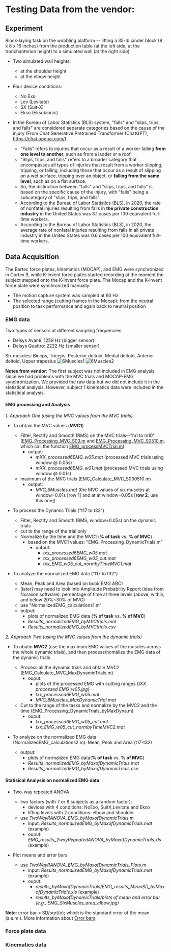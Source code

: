 # Testing Data from the vendor: 

## Experiment
Block-laying task on the wobbling platform -- lifting a 35-lb cinder block (8 x 8 x 16 inches) from the production table (at the left side; at the tronchanterion height) to a simulated wall (at the right side) 
- Two simulated wall heights:
	- at the shoulder height
	- at the elbow height

- Four device conditions:
	- No Exo
	- Lev (Levitate)
	- SX (Suit-X)
	- Ekso (Eksobionic)

- In the Bureau of Labor Statistics (BLS) system, "falls" and "slips, trips, and falls" are considered separate categories based on the cause of the injury (From Chat Generative Pretrained Transformer (ChatGPT), https://chat.openai.com/).

    - "Falls" refers to injuries that occur as a result of a worker falling **from one level to another**, such as from a ladder or a roof.
    - "Slips, trips, and falls" refers to a broader category that encompasses all types of injuries that result from a worker slipping, tripping, or falling, including those that occur as a result of slipping on a wet surface, tripping over an object, or **falling from the same level**, such as on a flat surface.
    - So, the distinction between "falls" and "slips, trips, and falls" is based on the specific cause of the injury, with "falls" being a subcategory of "slips, trips, and falls".
    - According to the Bureau of Labor Statistics (BLS), in 2020, the rate of nonfatal injuries resulting from falls in **the private construction industry** in the United States was 3.1 cases per 100 equivalent full-time workers.
    - According to the Bureau of Labor Statistics (BLS), in 2020, the average rate of nonfatal injuries resulting from falls in all private industry in the United States was 0.6 cases per 100 equivalent full-time workers.


## Data Acquisition
The Bertec force plates, kinematics (MOCAP), and EMG were synchronized in Cortex 9, while K-Invent force plates started recording at the moment the subject stepped onto the K-invent force plate. The Mocap and the K-invent force plate were synchronized manually.
- The motion capture system was sampled at 60 Hz.
- The selected range (cutting frames in the Mocap): from the neutral position to task performance and again back to neutral position

### EMG data
Two types of sensors at different sampling frequencies:
- Delsys Avanti: 1259 Hz (bigger sensor)
- Delsys Quattro: 2222 Hz (smaller sensor)

Six muscles: Biceps, Triceps, Posterior deltoid, Medial deltoid, Anterior deltoid, Upper trapezius
  ![6Muscles1](Pictures/ArmMuscles1.jpg "Arm_Muscles1")
  ![6Muscles2](Pictures/ArmMuscles2.jpg "Arm_Muscles2")
  
**Notes from vendor:**
The first subject was not included in EMG analysis since we had problems with the MVC trials and MOCAP-EMG synchronization. We provided the raw data but we did not include it in the statistical analysis. However, subject 1 kinematics data were included in the statistical analysis.

#### EMG processing and Analysis
_*1. Approach One (using the MVC values from the MVC trials)*_
- To obtain the MVC values (**MVC1**)
	- Filter, Rectify and Smooth (RMS) on the MVC trials--"m1 to m10" ([EMG_Processing_MVC_S03.m](functions/EMG_Processing_MVC_S03.m) and [EMG_Processing_MVC_S0510.m](functions/EMG_Processing_MVC_S0510.m), which call the function [EMG_processMVCTrial.m](functions/EMG_processMVCTrial.m))
	  - output: 
	    - *mXX_processed6EMG_w05.mat* (processed MVC trials using window @ 0.05s)
	    - *mXX_processed6EMG_w01.mat* (processed MVC trials using window @ 0.01s) 
	- maximum of the MVC trials (EMG_Calculate_MVC_S030510.m)
	  - output: 
	    - *MVC_6Muscles.mat* (the MVC values of six muscles at window=0.01s [row 1] and at at window=0.05s [**row 2**; use this one])

- To process the Dynamic Trials ("t17 to t32")
	- Filter, Rectify and Smooth (RMS; window=0.05s) on the dynamic trials
	- cut to the range of the trial only 
	- Normalize by the time and the MVC1 (**% of task** vs. **% of MVC**)
	   - based on the MVC1 values: "EMG_Processing_DynamicTrials.m"
	     - output: 
	       - *txx_processed6EMG_w05.mat*
	       - *txx_processed6EMG_w05_cut.mat*
	       - *txx_EMG_w05_cut_normbyTimeMVC1.mat*
	       
- To analyze the normalized EMG data ("t17 to t32")
  - Mean, Peak and Area (based on book EMG ABC)
  - [later] may need to look into Amplitude Probability Report (idea from Noraxon software): percentage of time at three levels (above, within, and below 20%~30% of MVC)
  - use "NormalizedEMG_calculations1.m"
  - output:
    - plots of normalized EMG data (**% of task** vs. **% of MVC**)
    - *Results_normalizedEMG_byMVCtrials.mat*
    - *Results_normalizedEMG_byMVCtrials.csv*

   
_*2. Approach Two (using the MVC values from the dynamic trials)*_
- To obatin **MVC2** (use the maximum EMG values of the muscles across the whole dynamic trials), and then process/nomalize the EMG data of the dynamic trials
  - Process all the dynamic trials and obtain MVC2 (EMG_Calculate_MVC_MaxDynamicTrials.m)
    - ouput: 
      - plots of the processed EMG with cutting ranges (*tXX processed EMG_w05.jpg*)
      - *txx_processed6EMG_w05.mat*
      - *MVC_6Muscles_MaxDynamicTrial.mat*
  -  Cut to the range of the tasks and normalize by the MVC2 and the time (EMG_Processing_DynamicTrials_byMaxDyna.m) 
     - ouput:
       - *txx_processed6EMG_w05_cut.mat*
       - *txx_EMG_w05_cut_normbyTimeMVC2.mat*
      
- To analyze on the normalized EMG data (NormalizedEMG_calculations2.m): Mean, Peak and Area (t17-t32)
  - output:
    - plots of normalized EMG data(**% of task** vs. **% of MVC**)
    - *Results_normalizedEMG_byMaxofDynamicTrials.mat*
    - *Results_normalizedEMG_byMaxofDynamicTrials.csv*

#### Statisical Analysis on normalized EMG data
- Two-way repeated ANOVA
  - two factors (with 7 or 8 subjects as a random factor): 
     - devices with 4 conditions: NoExo, SuitX,Levitate,and Ekso 
     - lifting levels with 2 conditions: elbow and shoulder
  - use *TwoWayRANOVA_EMG_byMaxofDynamicTrials.m*
    - input: *Results_normalizedEMG_byMaxofDynamicTrials.mat* (example)
    - ouput: *EMG_results_2wayRepeatedANOVA_byMaxofDynamicTrials.xls* (example)
    
- Plot means and error bars
  - use *TwoWayRANOVA_EMG_byMaxofDynamicTrials_Plots.m*
    - input: *Results_normalizedEMG_byMaxofDynamicTrials.mat* (example)
    - ouput: 
      - *results_byMaxofDynamicTrials/EMG_results_MeanSD_byMaxofDynamicTrials.xls* (example)
      - *results_byMaxofDynamicTrials/plots of mean and error bar (e.g., EMG_SixMuscles_area_elbow.jpg)*
      
**Note**: error bar = SD/sqrt(n); which is the standard error of the mean (s.e.m.). More information about [Error bars](https://www.nature.com/articles/nmeth.2659).


### Force plate data

### Kinematics data
